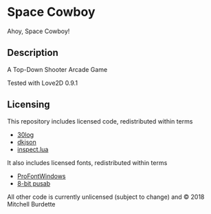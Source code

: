 # Space Cowboy

Ahoy, Space Cowboy!

## Description

A Top-Down Shooter Arcade Game

Tested with Love2D 0.9.1

## Licensing

This repository includes licensed code, redistributed within terms
* [30log](https://github.com/Yonaba/30log)
* [dkjson](http://dkolf.de/src/dkjson-lua.fsl/home)
* [inspect.lua](http://github.com/kikito/inspect.lua)

It also includes licensed fonts, redistributed within terms
* [ProFontWindows](https://www.fontsquirrel.com/fonts/ProFontWindows)
* [8-bit pusab](https://www.fontsonline.net/8-bit-pusab.font) 

All other code is currently unlicensed (subject to change) and &copy; 2018 Mitchell Burdette
